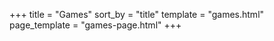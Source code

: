 +++
title = "Games"
sort_by = "title"
template = "games.html"
page_template = "games-page.html"
+++

